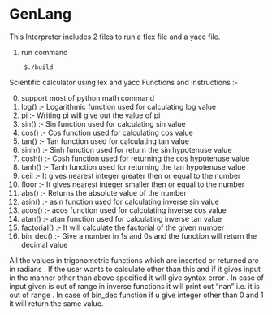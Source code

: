 # GenLang

This Interpreter includes 2 files to run a flex file and a yacc file.

1. run command
```shell
    $./build
```

Scientific calculator using lex and yacc
Functions and Instructions :-

0. support most of python math command
1. log()    :- Logarithmic function used for calculating log value 
2. pi        :- Writing pi will give out the value of pi
3. sin()    :- Sin function used for calculating sin value
4. cos()   :- Cos function used for calculating cos value     
5. tan()    :- Tan function used for calculating tan value     
7. sinh()   :- Sinh function used for return the sin hypotenuse  value
8. cosh()  :- Cosh function used for returning the cos hypotenuse value   
9. tanh()   :- Tanh function used for returning the tan hypotenuse value 
10. ceil      :- It gives nearest integer greater then or equal to the number 
11. floor    :- It gives nearest integer smaller then or equal to the number
12. abs()   :- Returns the absolute value of the number 
13. asin()    :- asin function used for calculating inverse sin value
14. acos()   :- acos function used for calculating inverse cos value     
15. atan()    :- atan function used for calculating inverse tan value   
16. factorial() :- It will calculate the factorial of the given number
17. bin_dec() :- Give a number in 1s and 0s and the function will return the decimal value

All the values in trigonometric functions which are inserted or returned are in radians . 
If the user wants to calculate other than this and if it gives input in the manner other than above specified it will give syntax error . In case of input given is out of range in inverse functions it will print out “nan” i.e. it is out of range .
In case of bin_dec function if u give integer other than 0 and 1 it will return the same value.



